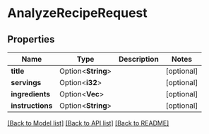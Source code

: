 # AnalyzeRecipeRequest

## Properties

Name | Type | Description | Notes
------------ | ------------- | ------------- | -------------
**title** | Option<**String**> |  | [optional]
**servings** | Option<**i32**> |  | [optional]
**ingredients** | Option<**Vec<String>**> |  | [optional]
**instructions** | Option<**String**> |  | [optional]

[[Back to Model list]](../README.md#documentation-for-models) [[Back to API list]](../README.md#documentation-for-api-endpoints) [[Back to README]](../README.md)


